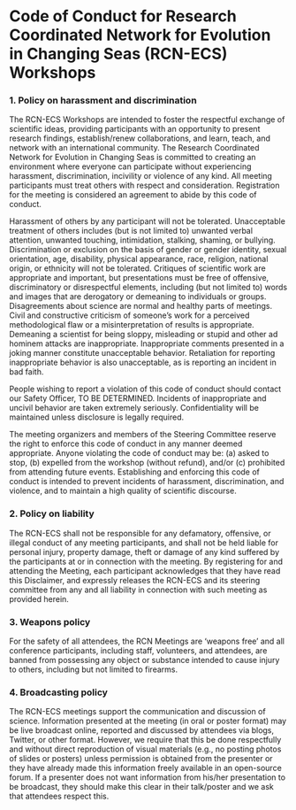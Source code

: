 # Code of Conduct for Research Coordinated Network for Evolution in Changing Seas (RCN-ECS) Workshops

### 1. Policy on harassment and discrimination

The RCN-ECS Workshops are intended to foster the respectful exchange of scientific ideas, providing participants with an opportunity to present research findings, establish/renew collaborations, and learn, teach, and network with an international community. The Research Coordinated Network for Evolution in Changing Seas is committed to creating an environment where everyone can participate without experiencing harassment, discrimination, incivility or violence of any kind.  All meeting participants must treat others with respect and consideration. Registration for the meeting is considered an agreement to abide by this code of conduct. 

Harassment of others by any participant will not be tolerated. Unacceptable treatment of others includes (but is not limited to) unwanted verbal attention, unwanted touching, intimidation, stalking, shaming, or bullying. Discrimination or exclusion on the basis of gender or gender identity, sexual orientation, age, disability, physical appearance, race, religion, national origin, or ethnicity will not be tolerated. Critiques of scientific work are appropriate and important, but presentations must be free of offensive, discriminatory or disrespectful elements, including (but not limited to) words and images that are derogatory or demeaning to individuals or groups.  Disagreements about science are normal and healthy parts of meetings. Civil and constructive criticism of someone’s work for a perceived methodological flaw or a misinterpretation of results is appropriate. Demeaning a scientist for being sloppy, misleading or stupid and other ad hominem attacks are inappropriate. Inappropriate comments presented in a joking manner constitute unacceptable behavior. Retaliation for reporting inappropriate behavior is also unacceptable, as is reporting an incident in bad faith.

People wishing to report a violation of this code of conduct should contact our Safety Officer, TO BE DETERMINED. Incidents of inappropriate and uncivil behavior are taken extremely seriously. Confidentiality will be maintained unless disclosure is legally required.

The meeting organizers and members of the Steering Committee reserve the right to enforce this code of conduct in any manner deemed appropriate.  Anyone violating the code of conduct may be: (a) asked to stop, (b) expelled from the workshop (without refund), and/or (c) prohibited from attending future events. Establishing and enforcing this code of conduct is intended to prevent incidents of harassment, discrimination, and violence, and to maintain a high quality of scientific discourse.

###  2. Policy on liability

The RCN-ECS shall not be responsible for any defamatory, offensive, or illegal conduct of any meeting participants, and shall not be held liable for personal injury, property damage, theft or damage of any kind suffered by the participants at or in connection with the meeting. By registering for and attending the Meeting, each participant acknowledges that they have read this Disclaimer, and expressly releases the RCN-ECS and its steering committee from any and all liability in connection with such meeting as provided herein.

###  3. Weapons policy

For the safety of all attendees, the RCN Meetings are ‘weapons free’ and all conference participants, including staff, volunteers, and attendees, are banned from possessing any object or substance intended to cause injury to others, including but not limited to firearms.

### 4. Broadcasting policy

The RCN-ECS meetings support the communication and discussion of science. Information presented at the meeting (in oral or poster format) may be live broadcast online, reported and discussed by attendees via blogs, Twitter, or other format. However, we require that this be done respectfully and without direct reproduction of visual materials (e.g., no posting photos of slides or posters) unless permission is obtained from the presenter or they have already made this information freely available in an open-source forum. If a presenter does not want information from his/her presentation to be broadcast, they should make this clear in their talk/poster and we ask that attendees respect this.
